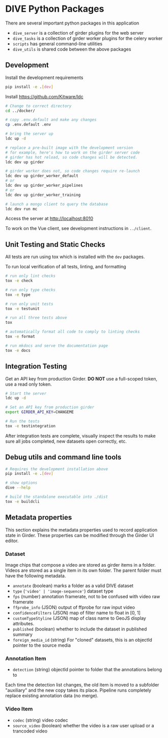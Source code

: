 # DIVE Python Packages

There are several important python packages in this application

* `dive_server` is a collection of girder plugins for the web server
* `dive_tasks` is a collection of girder worker plugins for the celery worker
* `scripts` has general command-line utilities
* `dive_utils` is shared code between the above packages

## Development

Install the development requirements

```bash
pip install -e .[dev]
```

Install <https://github.com/Kitware/ldc>

```bash
# Change to correct directory
cd ../docker/

# copy .env.default and make any changes
cp .env.default .env

# bring the server up
ldc up -d

# replace a pre-built image with the development version
# for example, here's how to work on the girder server code
# girder has hot reload, so code changes will be detected.
ldc dev up girder

# girder worker does not, so code changes require re-launch
ldc dev up girder_worker_default
# or
ldc dev up girder_worker_pipelines
# or
ldc dev up girder_worker_training

# launch a mongo client to query the database
ldc dev run mc
```

Access the server at <http://localhost:8010>

To work on the Vue client, see development instructions in `../client`.

## Unit Testing and Static Checks

All tests are run using tox which is installed with the `dev` packages.

To run local verification of all tests, linting, and formatting

```bash
# run only lint checks
tox -e check

# run only type checks
tox -e type

# run only unit tests
tox -e testunit

# run all three tests above
tox

# automatically format all code to comply to linting checks
tox -e format

# run mkdocs and serve the documentation page
tox -e docs
```

## Integration Testing

Get an API key from production Girder. **DO NOT** use a full-scoped token, use a read only token.

```bash
# Start the server
ldc up -d

# Set an API key from production girder
export GIRDER_API_KEY=CHANGEME

# Run the tests
tox -e testintegration
```

After integration tests are complete, visually inspect the results to make sure all jobs completed, new datasets open correctly, etc.

## Debug utils and command line tools

``` bash
# Requires the development installation above
pip install -e .[dev]

# show options
dive --help

# build the standalone executable into ./dist
tox -e buildcli
```

## Metadata properties

This section explains the metadata properties used to record application state in Girder.  These properties can be modified through the Girder UI editor.

### Dataset

Image chips that compose a video are stored as girder items in a folder.  Videos are stored as a single item in its own folder.  The parent folder must have the following metadata.

* `annotate` (boolean) marks a folder as a valid DIVE dataset
* `type` (`'video' | 'image-sequence'`) dataset type
* `fps` (number) annotation framerate, not to be confused with video raw framerate
* `ffprobe_info` (JSON) output of ffprobe for raw input video
* `confidenceFilters` (JSON) map of filter name to float in [0, 1]
* `customTypeStyline` (JSON) map of class name to GeoJS display attributes.
* `published` (boolean) whether to include the dataset in published summary
* `foreign_media_id` (string) For "cloned" datasets, this is an objectId pointer to the source media

### Annotation Item

* `detection` (string) objectId pointer to folder that the annotations belong to

Each time the detection list changes, the old item is moved to a subfolder "auxiliary" and the new copy takes its place.  Pipeline runs completely replace existing annotation data (no merge).

### Video Item

* `codec` (string) video codec
* `source_video` (boolean) whether the video is a raw user upload or a trancoded video
